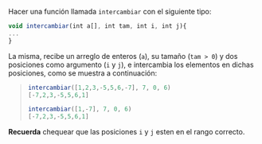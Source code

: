 Hacer una función llamada `intercambiar` con el siguiente tipo:

```javascript
void intercambiar(int a[], int tam, int i, int j){
...
}
```
La misma, recibe un arreglo de enteros (`a`), su tamaño (`tam > 0`) y dos posiciones como argumento (`i` y `j`), e intercambia los elementos en dichas posiciones, como se muestra a continuación:

> ```javascript
> intercambiar([1,2,3,-5,5,6,-7], 7, 0, 6)
> [-7,2,3,-5,5,6,1]
>
> intercambiar([1,-7], 7, 0, 6)
> [-7,2,3,-5,5,6,1]
>```

**Recuerda** chequear que las posiciones `i` y `j` esten en el rango correcto.
